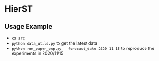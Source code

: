 # HierST

## Usage Example

- `cd src`
- `python data_utils.py` to get the latest data
- `python run_paper_exp.py --forecast_date 2020-11-15` to reproduce the experiments in 2020/11/15
